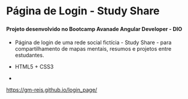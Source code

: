 # Página de Login - Study Share

### 

#### Projeto desenvolvido no Bootcamp Avanade Angular Developer - DIO


- Página de login de uma rede social fictícia - Study Share - para compartilhamento de mapas mentais, resumos e projetos entre estudantes.


- HTML5 + CSS3
- 

https://gm-reis.github.io/login_page/
